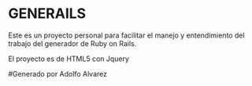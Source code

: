 # GENERAILS

Este es un proyecto personal para facilitar el manejo y entendimiento del trabajo del generador de Ruby on Rails.

El proyecto es de HTML5 con Jquery

#Generado por Adolfo Alvarez
